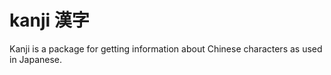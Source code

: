 # kanji 漢字

Kanji is a package for getting information about Chinese characters as used in
Japanese.

